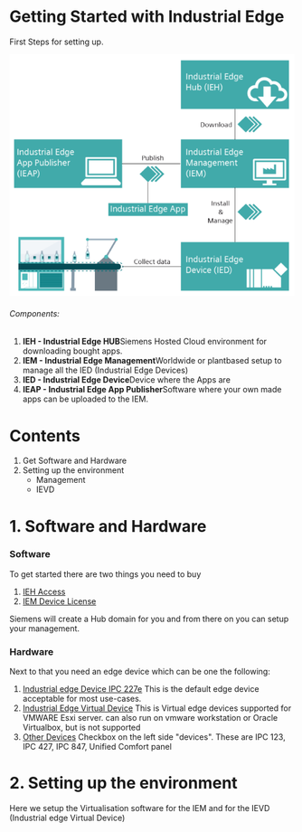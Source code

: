 # Getting Started with Industrial Edge

First Steps for setting up.

![](assets/20230605_144809_image.png)

###### Components:

1. **IEH - Industrial Edge HUB**Siemens Hosted Cloud environment for downloading bought apps.
2. **IEM - Industrial Edge Management**Worldwide or plantbased setup to manage all the IED (Industrial Edge Devices)
3. **IED - Industrial Edge Device**Device where the Apps are
4. **IEAP - Industrial Edge App Publisher**Software where your own made apps can be uploaded to the IEM.

# Contents

1. Get Software and Hardware
2. Setting up the environment
   * Management
   * IEVD

# 1. Software and Hardware

### Software

To get started there are two things you need to buy

1. [IEH Access](https://www.dex.siemens.com/edge/manufacturing-process-industries/industrial-edge-access)
2. [IEM Device License](https://www.dex.siemens.com/edge/manufacturing-process-industries/industrial-edge-device-license)

Siemens will create a Hub domain for you and from there on you can setup your management.

### Hardware

Next to that you need an edge device which can be one the following:

1. [Industrial edge Device IPC 227e]([https://www.dex.siemens.com/edge/manufacturing-process-industries/simatic-ipc227e-industrial-edge-device)
   This is the default edge device acceptable for most use-cases.
2. [Industrial Edge Virtual Device](https://www.dex.siemens.com/edge/manufacturing-process-industries/industrial-edge-virtual-device?cartId=584ee2f4-7d4a-475b-96ac-cfaa21ba2604&cclcl=nl_NL)
   This is Virtual edge devices supported for VMWARE Esxi server. can also run on vmware workstation or Oracle Virtualbox, but is not supported
3. [Other Devices](https://www.dex.siemens.com/edge/manufacturing-process-industries)
   Checkbox on the left side "devices". These are IPC 123, IPC 427, IPC 847, Unified Comfort panel

# 2. Setting up the environment

Here we setup the Virtualisation software for the IEM and for the IEVD (Industrial edge Virtual Device)
